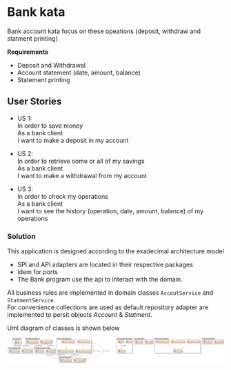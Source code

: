 
# Bank kata # 

Bank account kata focus on these opeations (deposit, withdraw and statment printing)

**Requirements**
* Deposit and Withdrawal
* Account statement (date, amount, balance)
* Statement printing

## User Stories ##

- US 1:  
  In order to save money  
  As a bank client  
  I want to make a deposit in my account  


- US 2:  
  In order to retrieve some or all of my savings  
  As a bank client  
  I want to make a withdrawal from my account  


* US 3:  
	In order to check my operations  
	As a bank client  
	I want to see the history (operation, date, amount, balance) of my operations  


### Solution

This application is designed according to the exadecimal architecture model 
- SPI and API adapters are located in their respective packages
- Idem for ports
- The Bank program use the api to interact with the domain.


All business rules are implemented in domain classes `AccoutService` and `StatmentService`.  
For convenience collections are used as  default repository adapter are implemented to persit objects *Account* & *Statment*.


Uml diagram of classes is shown below

![Simple class diagram](assets/uml-diagram.png)

